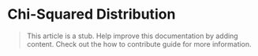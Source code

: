 # Chi-Squared Distribution

> This article is a stub. Help improve this documentation by adding content. Check out the how to contribute guide for more information. 